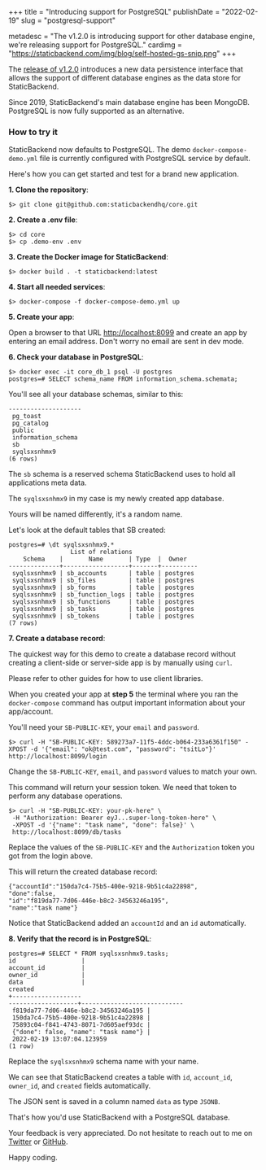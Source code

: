 +++
title				= "Introducing support for PostgreSQL"
publishDate	= "2022-02-19"
slug				= "postgresql-support"


metadesc = "The v1.2.0 is introducing support for other database engine, we're releasing support for PostgreSQL."
cardimg = "https://staticbackend.com/img/blog/self-hosted-gs-snip.png"
+++

The [release of v1.2.0](https://github.com/staticbackendhq/core/releases/tag/v1.2.0) 
introduces a new data persistence interface that allows the support of 
different database engines as the data store for StaticBackend.

Since 2019, StaticBackend's main database engine has been MongoDB. PostgreSQL 
is now fully supported as an alternative.

### How to try it

StaticBackend now defaults to PostgreSQL. The demo `docker-compose-demo.yml` 
file is currently configured with PostgreSQL service by default.

Here's how you can get started and test for a brand new application.

**1. Clone the repository**:

```shell
$> git clone git@github.com:staticbackendhq/core.git
```

**2. Create a .env file**:

```shell
$> cd core
$> cp .demo-env .env
```

**3. Create the Docker image for StaticBackend**:

```shell
$> docker build . -t staticbackend:latest
```

**4. Start all needed services**:

```shell
$> docker-compose -f docker-compose-demo.yml up
```

**5. Create your app**:

Open a browser to that URL [http://localhost:8099](http://localhost:8099) and 
create an app by entering an email address. Don't worry no email are sent in 
dev mode.

**6. Check your database in PostgreSQL**:

```shell
$> docker exec -it core_db_1 psql -U postgres
postgres=# SELECT schema_name FROM information_schema.schemata;
```

You'll see all your database schemas, similar to this:

```
--------------------
 pg_toast
 pg_catalog
 public
 information_schema
 sb
 syqlsxsnhmx9
(6 rows)

```

The `sb` schema is a reserved schema StaticBackend uses to hold all applications 
meta data.

The `syqlsxsnhmx9` in my case is my newly created app database.

Yours will be named differently, it's a random name.

Let's look at the default tables that SB created:

```
postgres=# \dt syqlsxsnhmx9.*
                 List of relations
    Schema    |       Name       | Type  |  Owner   
--------------+------------------+-------+----------
 syqlsxsnhmx9 | sb_accounts      | table | postgres
 syqlsxsnhmx9 | sb_files         | table | postgres
 syqlsxsnhmx9 | sb_forms         | table | postgres
 syqlsxsnhmx9 | sb_function_logs | table | postgres
 syqlsxsnhmx9 | sb_functions     | table | postgres
 syqlsxsnhmx9 | sb_tasks         | table | postgres
 syqlsxsnhmx9 | sb_tokens        | table | postgres
(7 rows)
```

**7. Create a database record**:

The quickest way for this demo to create a database record without creating a 
client-side or server-side app is by manually using `curl`.

Please refer to other guides for how to use client libraries.

When you created your app at **step 5** the terminal where you ran the 
`docker-compose` command has output important information about your app/account.

You'll need your `SB-PUBLIC-KEY`, your `email` and `password`.

```shell
$> curl -H "SB-PUBLIC-KEY: 589273a7-11f5-4ddc-b064-233a6361f150" -XPOST -d '{"email": "ok@test.com", "password": "tsitLo"}'  http://localhost:8099/login
```

Change the `SB-PUBLIC-KEY`, `email`, and `password` values to match your own.

This command will return your session token. We need that token to perform 
any database operations.

```shell
$> curl -H "SB-PUBLIC-KEY: your-pk-here" \
 -H "Authorization: Bearer eyJ...super-long-token-here" \
 -XPOST -d '{"name": "task name", "done": false}' \
 http://localhost:8099/db/tasks
```

Replace the values of the `SB-PUBLIC-KEY` and the `Authorization` token you got 
from the login above.

This will return the created database record:

```
{"accountId":"150da7c4-75b5-400e-9218-9b51c4a22898",
"done":false,
"id":"f819da77-7d06-446e-b8c2-34563246a195",
"name":"task name"}
```

Notice that StaticBackend added an `accountId` and an `id` automatically.

**8. Verify that the record is in PostgreSQL**:

```
postgres=# SELECT * FROM syqlsxsnhmx9.tasks;
id                  | 
account_id          |
owner_id            |
data                |
created           
+-------------------
-------------------+----------------------------
 f819da77-7d06-446e-b8c2-34563246a195 | 
 150da7c4-75b5-400e-9218-9b51c4a22898 | 
 75893c04-f841-4743-8071-7d605aef93dc | 
 {"done": false, "name": "task name"} | 
 2022-02-19 13:07:04.123959
(1 row)
```

Replace the `syqlsxsnhmx9` schema name with your name.

We can see that StaticBackend creates a table with `id`, `account_id`,  
`owner_id`, and `created` fields automatically.

The JSON sent is saved in a column named `data` as type `JSONB`.

That's how you'd use StaticBackend with a PostgreSQL database.

Your feedback is very appreciated. Do not hesitate to reach out to me on 
[Twitter](https://twitter.com/dominicstpierre) or 
[GitHub](https://github.com/staticbackendhq/core).

Happy coding.